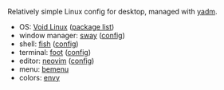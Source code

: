 Relatively simple Linux config for desktop, managed with [yadm].

-   OS: [Void Linux] ([package list])
-   window manager: [sway] ([config])
-   shell: [fish] ([config][1])
-   terminal: [foot] ([config][2])
-   editor: [neovim] ([config][3])
-   menu: [bemenu]
-   colors: [envy]

  [yadm]: https://github.com/TheLocehiliosan/yadm
  [Void Linux]: https://voidlinux.org
  [package list]: /void-pkglist.txt
  [sway]: https://github.com/swaywm/sway/
  [config]: /.config/sway/config
  [fish]: https://fishshell.com
  [1]: /.config/fish/config.fish
  [foot]: https://codeberg.org/dnkl/foot
  [2]: /.config/foot/foot.ini
  [neovim]: https://neovim.io
  [3]: /.config/nvim/init.vim
  [bemenu]: https://github.com/Cloudef/bemenu
  [envy]: https://github.com/kkga/vim-envy
